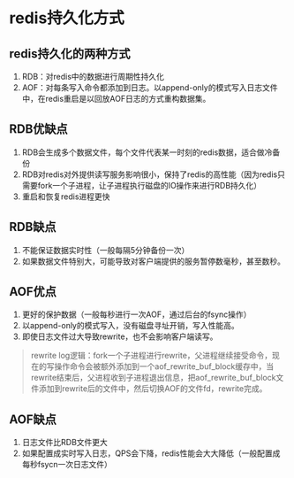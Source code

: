 # redis持久化方式
## redis持久化的两种方式
1. RDB：对redis中的数据进行周期性持久化
2. AOF：对每条写入命令都添加到日志。以append-only的模式写入日志文件中，在redis重启是以回放AOF日志的方式重构数据集。

## RDB优缺点
1. RDB会生成多个数据文件，每个文件代表某一时刻的redis数据，适合做冷备份
2. RDB对redis对外提供读写服务影响很小，保持了redis的高性能（因为redis只需要fork一个子进程，让子进程执行磁盘的IO操作来进行RDB持久化）
3. 重启和恢复redis进程更快

## RDB缺点
1. 不能保证数据实时性（一般每隔5分钟备份一次）
2. 如果数据文件特别大，可能导致对客户端提供的服务暂停数毫秒，甚至数秒。

## AOF优点
1. 更好的保护数据（一般每秒进行一次AOF，通过后台的fsync操作）
2. 以append-only的模式写入，没有磁盘寻址开销，写入性能高。
3. 即使日志文件过大导致rewrite，也不会影响客户端读写。
> rewrite log逻辑：fork一个子进程进行rewrite，父进程继续接受命令，现在的写操作命令会被额外添加到一个aof_rewrite_buf_block缓存中，当rewrite结束后，父进程收到子进程退出信息，把aof_rewrite_buf_block文件添加到rewrite后的文件中，然后切换AOF的文件fd，rewrite完成。

## AOF缺点
1. 日志文件比RDB文件更大
2. 如果配置成实时写入日志，QPS会下降，redis性能会大大降低（一般配置成每秒fsycn一次日志文件）
